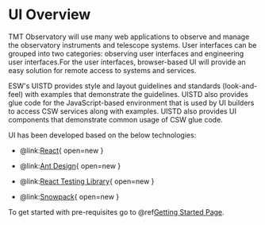 # UI Overview

TMT Observatory will use many web applications to observe and manage the observatory instruments and telescope systems. User interfaces can be grouped into two categories: observing user interfaces and engineering user interfaces.For the user interfaces, browser-based UI will provide an easy solution for remote access to systems and services.

ESW's UISTD provides style and layout guidelines and standards (look-and-feel) with examples that demonstrate the guidelines. UISTD also provides glue code for the JavaScript-based environment that is used by UI builders to access CSW services along with examples.  UISTD also provides UI components that demonstrate common usage of CSW glue code.

UI has been developed based on the below technologies:

* @link:[React](https://reactjs.org){ open=new }

* @link:[Ant Design](https://ant.design){ open=new }

* @link:[React Testing Library](https://testing-library.com/docs/react-testing-library/intro/){ open=new }

* @link:[Snowpack](https://snowpack.dev/){ open=new }

To get started with pre-requisites go to @ref[Getting Started Page](./Getting-started.md).
